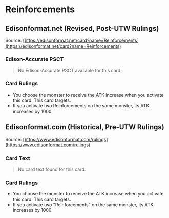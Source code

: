 # Reinforcements

## Edisonformat.net (Revised, Post-UTW Rulings)

Source: [https://edisonformat.net/card?name=Reinforcements](https://edisonformat.net/card?name=Reinforcements)

### Edison-Accurate PSCT

> No Edison-Accurate PSCT available for this card.

### Card Rulings

*   You choose the monster to receive the ATK increase when you activate this card. This card targets.
*   If you activate two Reinforcements on the same monster, its ATK increases by 1000.


## Edisonformat.com (Historical, Pre-UTW Rulings)

Source: [https://www.edisonformat.com/rulings](https://www.edisonformat.com/rulings)

### Card Text

> No card text found for this card.

### Card Rulings

*   You choose the monster to receive the ATK increase when you activate this card. This card targets.
*   If you activate two "Reinforcements" on the same monster, its ATK increases by 1000.


